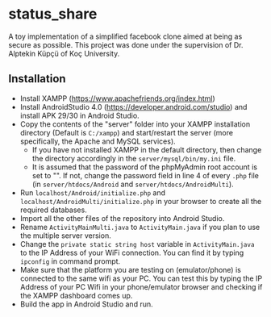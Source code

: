 # status_share
A toy implementation of a simplified facebook clone aimed at being as secure as possible.
This project was done under the supervision of Dr. Alptekin Küpçü of Koç University.

## Installation
* Install XAMPP (https://www.apachefriends.org/index.html)
* Install AndroidStudio 4.0 (https://developer.android.com/studio) and install APK 29/30 in Android Studio.
* Copy the contents of the "server" folder into your XAMPP installation directory (Default is `C:/xampp`) and start/restart the server (more specifically, the Apache and MySQL services). 
  * If you have not installed XAMPP in the default directory, then change the directory accordingly in the `server/mysql/bin/my.ini` file.
  * It is assumed that the password of the phpMyAdmin root account is set to "". If not, change the password field in line 4 of every `.php` file (in `server/htdocs/Android` and `server/htdocs/AndroidMulti`).
* Run `localhost/Android/initialize.php` and `localhost/AndroidMulti/initialize.php` in your browser to create all the required databases.
* Import all the other files of the repository into Android Studio.
* Rename `ActivityMainMulti.java` to `ActivityMain.java` if you plan to use the multiple server version.
* Change the `private static string host` variable in `ActivityMain.java` to the IP Address of your WiFi connection. You can find it by typing `ipconfig` in command prompt. 
* Make sure that the platform you are testing on (emulator/phone) is connected to the same wifi as your PC. You can test this by typing the IP Address of your PC Wifi in your phone/emulator browser and checking if the XAMPP dashboard comes up.
* Build the app in Android Studio and run.
